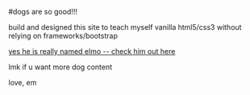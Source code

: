 #dogs are so good!!!

build and designed this site to teach myself vanilla html5/css3 without relying on frameworks/bootstrap

[yes he is really named elmo -- check him out here](https://em-fong.github.io/beauty-of-dogs/)

lmk if u want more dog content

love,
em
